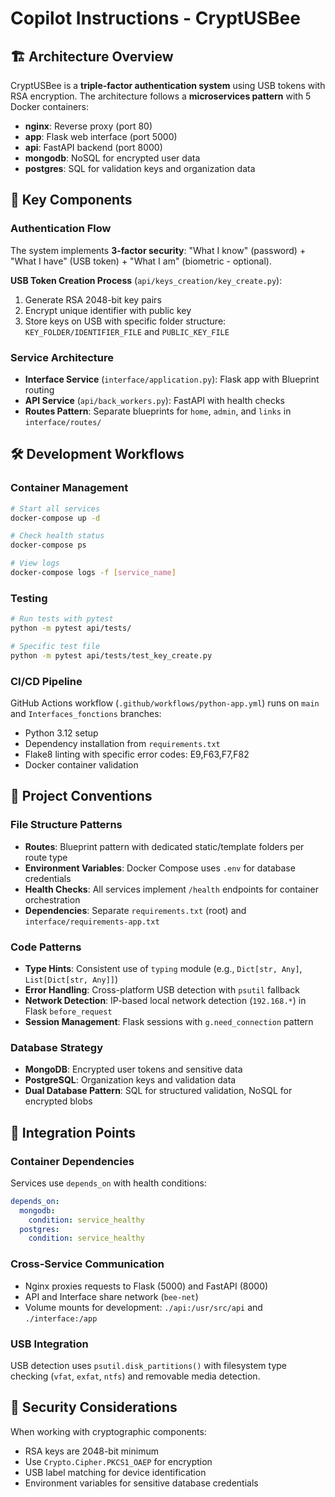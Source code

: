 # Copilot Instructions - CryptUSBee

## 🏗️ Architecture Overview

CryptUSBee is a **triple-factor authentication system** using USB tokens with RSA encryption. The architecture follows a **microservices pattern** with 5 Docker containers:

- **nginx**: Reverse proxy (port 80)
- **app**: Flask web interface (port 5000) 
- **api**: FastAPI backend (port 8000)
- **mongodb**: NoSQL for encrypted user data
- **postgres**: SQL for validation keys and organization data

## 🔑 Key Components

### Authentication Flow
The system implements **3-factor security**: "What I know" (password) + "What I have" (USB token) + "What I am" (biometric - optional).

**USB Token Creation Process** (`api/keys_creation/key_create.py`):
1. Generate RSA 2048-bit key pairs
2. Encrypt unique identifier with public key
3. Store keys on USB with specific folder structure: `KEY_FOLDER/IDENTIFIER_FILE` and `PUBLIC_KEY_FILE`

### Service Architecture
- **Interface Service** (`interface/application.py`): Flask app with Blueprint routing
- **API Service** (`api/back_workers.py`): FastAPI with health checks
- **Routes Pattern**: Separate blueprints for `home`, `admin`, and `links` in `interface/routes/`

## 🛠️ Development Workflows

### Container Management
```bash
# Start all services
docker-compose up -d

# Check health status
docker-compose ps

# View logs
docker-compose logs -f [service_name]
```

### Testing
```bash
# Run tests with pytest
python -m pytest api/tests/

# Specific test file
python -m pytest api/tests/test_key_create.py
```

### CI/CD Pipeline
GitHub Actions workflow (`.github/workflows/python-app.yml`) runs on `main` and `Interfaces_fonctions` branches:
- Python 3.12 setup
- Dependency installation from `requirements.txt`
- Flake8 linting with specific error codes: E9,F63,F7,F82
- Docker container validation

## 📁 Project Conventions

### File Structure Patterns
- **Routes**: Blueprint pattern with dedicated static/template folders per route type
- **Environment Variables**: Docker Compose uses `.env` for database credentials
- **Health Checks**: All services implement `/health` endpoints for container orchestration
- **Dependencies**: Separate `requirements.txt` (root) and `interface/requirements-app.txt`

### Code Patterns
- **Type Hints**: Consistent use of `typing` module (e.g., `Dict[str, Any]`, `List[Dict[str, Any]]`)
- **Error Handling**: Cross-platform USB detection with `psutil` fallback
- **Network Detection**: IP-based local network detection (`192.168.*`) in Flask `before_request`
- **Session Management**: Flask sessions with `g.need_connection` pattern

### Database Strategy
- **MongoDB**: Encrypted user tokens and sensitive data
- **PostgreSQL**: Organization keys and validation data
- **Dual Database Pattern**: SQL for structured validation, NoSQL for encrypted blobs

## 🔧 Integration Points

### Container Dependencies
Services use `depends_on` with health conditions:
```yaml
depends_on:
  mongodb:
    condition: service_healthy
  postgres:
    condition: service_healthy
```

### Cross-Service Communication
- Nginx proxies requests to Flask (5000) and FastAPI (8000)
- API and Interface share network (`bee-net`)
- Volume mounts for development: `./api:/usr/src/api` and `./interface:/app`

### USB Integration
USB detection uses `psutil.disk_partitions()` with filesystem type checking (`vfat`, `exfat`, `ntfs`) and removable media detection.

## 🚨 Security Considerations

When working with cryptographic components:
- RSA keys are 2048-bit minimum
- Use `Crypto.Cipher.PKCS1_OAEP` for encryption
- USB label matching for device identification
- Environment variables for sensitive database credentials
